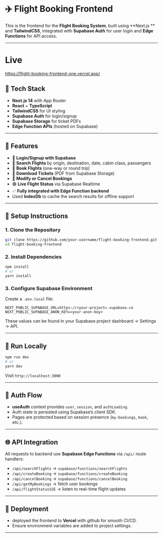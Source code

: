 # ✈️ Flight Booking Frontend

This is the frontend for the **Flight Booking System**, built using **Next.js ** and **TailwindCSS**, integrated with **Supabase Auth** for user login and **Edge Functions** for API access.

---

# Live
https://flight-booking-frontend-one.vercel.app/

## 🧱 Tech Stack

* **Next.js 14** with App Router
* **React** + **TypeScript**
* **TailwindCSS** for UI styling
* **Supabase Auth** for login/signup
* **Supabase Storage** for ticket PDFs
* **Edge Function APIs** (hosted on Supabase)

---

## 🚀 Features

* 🔐 **Login/Signup with Supabase**
* 📅 **Search Flights** by origin, destination, date, cabin class, passengers
* 📖 **Book Flights** (one-way or round trip)
* 📄 **Download Tickets** (PDF from Supabase Storage)
* 🔄 **Modify or Cancel Bookings**
* 🟢 **Live Flight Status** via Supabase Realtime
* ✅ **Fully integrated with Edge Function backend**
* Used **IndexDb** to cache the search results for offline support 

---

## 🔧 Setup Instructions

### 1. Clone the Repository

```bash
git clone https://github.com/your-username/flight-booking-frontend.git
cd flight-booking-frontend
```

### 2. Install Dependencies

```bash
npm install
# or
yarn install
```

### 3. Configure Supabase Environment

Create a `.env.local` file:

```env
NEXT_PUBLIC_SUPABASE_URL=https://<your-project>.supabase.co
NEXT_PUBLIC_SUPABASE_ANON_KEY=<your-anon-key>
```

These values can be found in your Supabase project dashboard → Settings → API.

---

## 🧪 Run Locally

```bash
npm run dev
# or
yarn dev
```

Visit `http://localhost:3000`

---

## 🔐 Auth Flow

* **useAuth** context provides `user`, `session`, and `authLoading`.
* Auth state is persisted using Supabase’s client SDK.
* Pages are protected based on session presence (`my-bookings`, `book`, etc.).

---

## 🌐 API Integration

All requests to backend use **Supabase Edge Functions** via `/api/` route handlers:

* `/api/searchFlights` → `supabase/functions/searchFlights`
* `/api/createBooking` → `supabase/functions/createBooking`
* `/api/cancelBooking` → `supabase/functions/cancelBooking`
* `/api/getMyBookings` → fetch user bookings
* `/api/flightStatusSSE` → listen to real-time flight updates

---


## 📌 Deployment

* deployed the frontend to **Vercel** with github for smooth CI/CD.
* Ensure environment variables are added to project settings.

---





